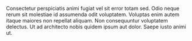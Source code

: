 Consectetur perspiciatis animi fugiat vel sit error totam sed. Odio neque rerum sit molestiae id assumenda odit voluptatem. Voluptas enim autem itaque maiores non repellat aliquam. Non consequuntur voluptatem delectus. Ut ad architecto nobis quidem ipsum aut dolor. Saepe iusto animi ut.